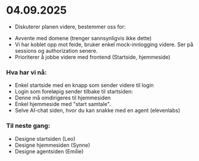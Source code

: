 # 04.09.2025
* Diskuterer planen videre, bestemmer oss for:
- Avvente med domene (trenger sannsynligvis ikke dette)
- Vi har koblet opp mot feide, bruker enkel mock-innlogging videre. Ser på sessions og authorization senere.
- Prioriterer å jobbe videre med frontend (Startside, hjemmeside)

### Hva har vi nå:
- Enkel startside med en knapp som sender videre til login
- Login som foreløpig sender tilbake til startsiden:
 - Denne må omdirigeres til hjemmesiden
- Enkel hjemmeside med "start samtale".
- Selve AI-chat siden, hvor du kan snakke med en agent (elevenlabs)

### Til neste gang:
- Designe startsiden (Leo)
- Designe hjemmesiden (Synne)
- Designe agentsiden (Emilie)



